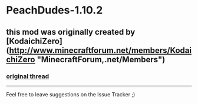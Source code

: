 # PeachDudes-1.10.2
## this mod was originally created by [KodaichiZero] (http://www.minecraftforum.net/members/KodaichiZero "MinecraftForum,.net/Members")
### [original thread](http://www.minecraftforum.net/forums/mapping-and-modding/minecraft-mods/1274120 "MinecraftForum.net")
-----------------------------------------------------
Feel free to leave suggestions on the Issue Tracker ;)
